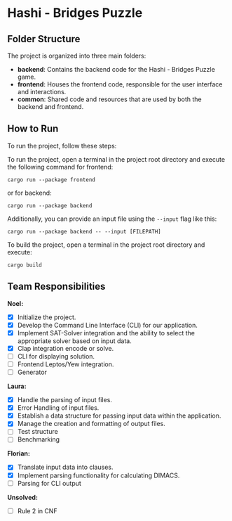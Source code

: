 # Hashi - Bridges Puzzle

## Folder Structure

The project is organized into three main folders:

- **backend**: Contains the backend code for the Hashi - Bridges Puzzle game.
- **frontend**: Houses the frontend code, responsible for the user interface and interactions.
- **common**: Shared code and resources that are used by both the backend and frontend.

## How to Run

To run the project, follow these steps:

To run the project, open a terminal in the project root directory and execute the following command for frontend:

`cargo run --package frontend`

or for backend:

`cargo run --package backend`

Additionally, you can provide an input file using the `--input` flag like this:

`cargo run --package backend -- --input [FILEPATH]`

To build the project, open a terminal in the project root directory and execute:

`cargo build`

## Team Responsibilities

**Noel:**

- [x] Initialize the project.
- [x] Develop the Command Line Interface (CLI) for our application.
- [x] Implement SAT-Solver integration and the ability to select the appropriate solver based on input data.
- [x] Clap integration encode or solve.
- [ ] CLI for displaying solution.
- [ ] Frontend Leptos/Yew integration.
- [ ] Generator

**Laura:**

- [x] Handle the parsing of input files.
- [x] Error Handling of input files.
- [x] Establish a data structure for passing input data within the application.
- [x] Manage the creation and formatting of output files.
- [ ] Test structure
- [ ] Benchmarking

**Florian:**

- [x] Translate input data into clauses.
- [x] Implement parsing functionality for calculating DIMACS.
- [ ] Parsing for CLI output

**Unsolved:**

- [ ] Rule 2 in CNF
